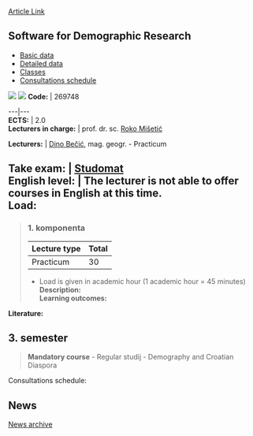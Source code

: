 [Article Link](https://www.fhs.hr/en/course/sfdr_a)

## Software for Demographic Research
  * [Basic data](https://www.fhs.hr/en/course/sfdr_a#v1id-523833_450829_1_0 "Basic data")
  * [Detailed data](https://www.fhs.hr/en/course/sfdr_a#v1id-523833_450829_1_1 "Detailed data")
  * [Classes](https://www.fhs.hr/en/course/sfdr_a#v1id-523833_450829_1_2 "Classes")
  * [Consultations schedule](https://www.fhs.hr/en/course/sfdr_a#v1id-523833_450829_1_3 "Consultations schedule")


[![](https://www.fhs.hr/img/flags/gif/hr.gif)](https://www.fhs.hr/predmet/rpud_a) [![](https://www.fhs.hr/img/flags/gif/gb.gif)](https://www.fhs.hr/en/course/sfdr_a)
**Code:** |  269748  
  
---|---  
**ECTS:** |  2.0   
**Lecturers in charge:** |  prof. dr. sc. [Roko Mišetić](https://www.fhs.hr/staff/roko.misetic)   
  
**Lecturers:** |  [Dino Bečić](https://www.fhs.hr/djelatnik/dino.becic), mag. geogr. - Practicum  
  
**Take exam:** |  [Studomat](http://www.isvu.hr/studomat)  
**English level:** |  The lecturer is not able to offer courses in English at this time.   
**Load:**  
---  
> ### 1. komponenta
> | Lecture type | Total  
> ---|---  
> Practicum | 30  
> * Load is given in academic hour (1 academic hour = 45 minutes)   
**Description:**  
> **Learning outcomes:**  

  
**Literature:**  

  
**3. semester**  
---  
> **Mandatory course** - Regular studij - Demography and Croatian Diaspora  
>   
Consultations schedule: 


## News
[News archive](https://www.fhs.hr/en/course/sfdr_a?@=21nes#news_124614 "News archive")
